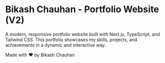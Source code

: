 # Bikash Chauhan - Portfolio Website (V2)

A modern, responsive portfolio website built with Next.js, TypeScript, and Tailwind CSS. This portfolio showcases my skills, projects, and achievements in a dynamic and interactive way.


Made with ❤️ by Bikash Chauhan

